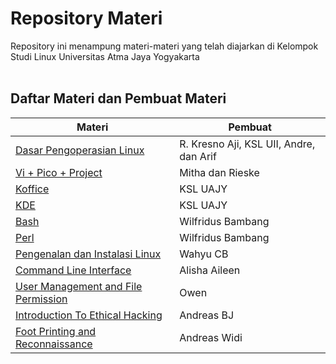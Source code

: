 # Repository Materi
Repository ini menampung materi-materi yang telah diajarkan di Kelompok Studi Linux Universitas Atma Jaya Yogyakarta<br> <br>
## Daftar Materi dan Pembuat Materi
Materi|Pembuat
--------------|-------------
[Dasar Pengoperasian Linux](2003/Modul%20II%20-%20Dasar%20Pengoperasian%20Linux.doc) | R. Kresno Aji, KSL UII, Andre, dan Arif
[Vi + Pico + Project](2003/Modul%20III%20-%20Pico%20&%20VI%20editor,%20beserta%20latihan.doc) | Mitha dan Rieske
[Koffice](2003/Koffice.doc) | KSL UAJY
[KDE](2003/Kde.doc) | KSL UAJY
[Bash](2003/bash.doc) | Wilfridus Bambang
[Perl](2003/perl.doc) | Wilfridus Bambang
[Pengenalan dan Instalasi Linux](2018/Pengenalan%20Dan%20Instalasi%20Linux.pptx) | Wahyu CB
[Command Line Interface](2018/CLI.pptx) | Alisha Aileen
[User Management and File Permission](2018/UserManagement_and_FilePermission_KSL_Pertemuan3yhhyh.ppt) | Owen
[Introduction To Ethical Hacking](2018/IntroductionToEthicalHacking.odp) | Andreas BJ
[Foot Printing and Reconnaissance](2018/footandrecon.zip) | Andreas Widi
